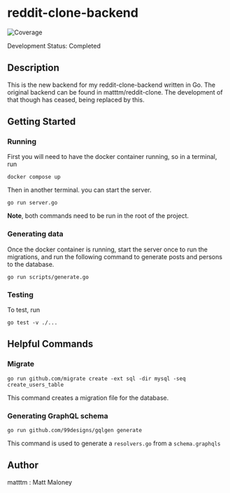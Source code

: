 # reddit-clone-backend
![Coverage](https://img.shields.io/badge/Coverage-78.0%25-brightgreen)

Development Status: Completed

## Description

This is the new backend for my reddit-clone-backend written in Go. The original backend can be found in matttm/reddit-clone. The development of that though has ceased, being replaced by this.

## Getting Started

### Running

First you will need to have the docker container running, so in a terminal, run
```
docker compose up
```
Then in another terminal. you can start the server.
```
go run server.go
```
**Note**, both commands need to be run in the root of the project.

### Generating data

Once the docker container is running, start the server once to run the migrations, and run the following command to generate posts and persons to the database.

```
go run scripts/generate.go
```

### Testing

To test, run
```
go test -v ./...
```

## Helpful Commands

### Migrate

```
go run github.com/migrate create -ext sql -dir mysql -seq create_users_table
```
This command creates a migration file for the database.

### Generating GraphQL schema

```
go run github.com/99designs/gqlgen generate
```
This command is used to generate a `resolvers.go` from a `schema.graphqls`

## Author

matttm : Matt Maloney
